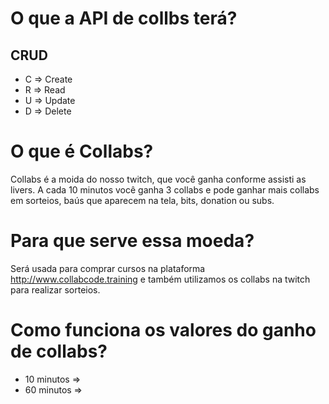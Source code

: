 # O que a API de collbs terá?

## CRUD
- C => Create 
- R => Read
- U => Update
- D => Delete

# O que é Collabs?
Collabs é a moida do nosso twitch, que você ganha conforme assisti as livers. A cada 10 minutos você ganha 3 collabs e pode ganhar mais collabs em sorteios, baús que aparecem na tela, bits, donation ou subs.

# Para que serve essa moeda?
Será usada para comprar cursos na plataforma
http://www.collabcode.training e também utilizamos os collabs na twitch para realizar sorteios.

# Como funciona os valores do ganho de collabs?
- 10 minutos => 
- 60 minutos =>
